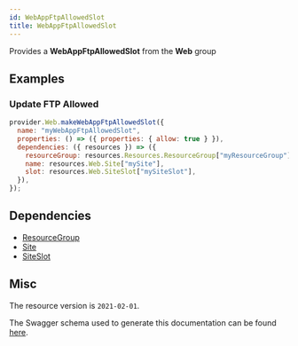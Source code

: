 ```yaml
---
id: WebAppFtpAllowedSlot
title: WebAppFtpAllowedSlot
---
```

Provides a **WebAppFtpAllowedSlot** from the **Web** group
## Examples
### Update FTP Allowed
```js
provider.Web.makeWebAppFtpAllowedSlot({
  name: "myWebAppFtpAllowedSlot",
  properties: () => ({ properties: { allow: true } }),
  dependencies: ({ resources }) => ({
    resourceGroup: resources.Resources.ResourceGroup["myResourceGroup"],
    name: resources.Web.Site["mySite"],
    slot: resources.Web.SiteSlot["mySiteSlot"],
  }),
});

```
## Dependencies
- [ResourceGroup](../Resources/ResourceGroup.md)
- [Site](../Web/Site.md)
- [SiteSlot](../Web/SiteSlot.md)
## Misc
The resource version is `2021-02-01`.

The Swagger schema used to generate this documentation can be found [here](https://github.com/Azure/azure-rest-api-specs/tree/main/specification/web/resource-manager/Microsoft.Web/stable/2021-02-01/WebApps.json).

